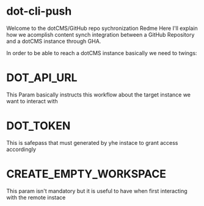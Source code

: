 # dot-cli-push
Welcome to the dotCMS/GitHub repo sychronization Redme
Here I'll explain how we acomplish content synch integration between a GitHub Repository and a dotCMS instance through GHA.

In order to be able to reach a dotCMS instance basically we need to twings: 

# DOT_API_URL

This Param basically instructs this workflow about the target instance we want to interact with 


# DOT_TOKEN

This is safepass that must generated by yhe instace to grant access accordingly


# CREATE_EMPTY_WORKSPACE

This param isn't mandatory but it is useful to have when first interacting with the remote instace
